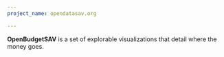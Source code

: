 ```yaml
---
project_name: opendatasav.org

---
```

**OpenBudgetSAV** is a set of explorable visualizations that detail where the money goes.